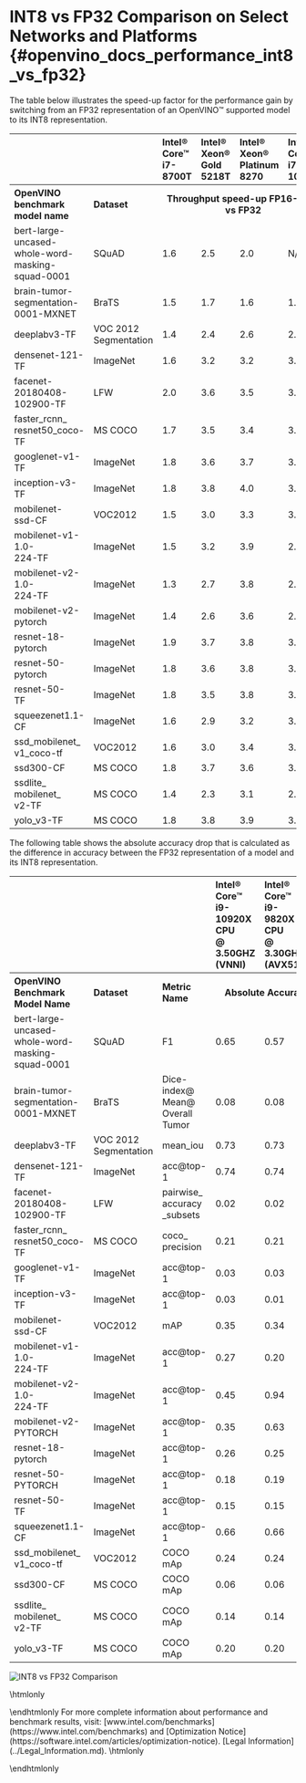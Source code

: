 # INT8 vs FP32 Comparison on Select Networks and Platforms {#openvino_docs_performance_int8_vs_fp32}

The table below illustrates the speed-up factor for the performance gain by switching from an FP32 representation of an OpenVINO™ supported model to its INT8 representation. 

<table>
  <tr align="left">
    <th></th>
    <th></th>
    <th>Intel® Core™ <br>i7-8700T</th>
    <th>Intel® Xeon® <br>Gold <br>5218T</th>
    <th>Intel® Xeon® <br>Platinum <br>8270</th>
    <th>Intel® Core™ <br>i7-1065G7</th>
    <th>Intel® Core™ <br>i5-1145G7E</th>
  </tr>
  <tr align="left">
    <th>OpenVINO <br>benchmark <br>model name</th>
    <th>Dataset</th>
    <th colspan="4" align="center">Throughput speed-up FP16-INT8 vs FP32</th>
  </tr>
  <tr>
    <td>bert-large-<br>uncased-whole-word-<br>masking-squad-0001</td>
    <td>SQuAD</td>
    <td>1.6</td>
    <td>2.5</td>
    <td>2.0</td>
    <td>N/A</td>
    <td>2.8</td>
  </tr>
  <tr>
    <td>brain-tumor-<br>segmentation-<br>0001-MXNET</td>
    <td>BraTS</td>
    <td>1.5</td>
    <td>1.7</td>
    <td>1.6</td>
    <td>1.9</td>
    <td>1.8</td>
  </tr>
  <tr>
    <td>deeplabv3-TF</td>
    <td>VOC 2012<br>Segmentation</td>
    <td>1.4</td>
    <td>2.4</td>
    <td>2.6</td>
    <td>2.8</td>
    <td>2.9</td>
  </tr>
  <tr>
    <td>densenet-121-TF</td>
    <td>ImageNet</td>
    <td>1.6</td>
    <td>3.2</td>
    <td>3.2</td>
    <td>3.0</td>
    <td>3.2</td>
  </tr>
  <tr>
    <td>facenet-<br>20180408-<br>102900-TF</td>
    <td>LFW</td>
    <td>2.0</td>
    <td>3.6</td>
    <td>3.5</td>
    <td>3.2</td>
    <td>3.5</td>
  </tr>
  <tr>
    <td>faster_rcnn_<br>resnet50_coco-TF</td>
    <td>MS COCO</td>
    <td>1.7</td>
    <td>3.5</td>
    <td>3.4</td>
    <td>3.6</td>
    <td>3.6</td>
  </tr>
  <tr>
    <td>googlenet-v1-TF</td>
    <td>ImageNet</td>
    <td>1.8</td>
    <td>3.6</td>
    <td>3.7</td>
    <td>3.5</td>
    <td>3.6</td>
  </tr>
  <tr>
    <td>inception-v3-TF</td>
    <td>ImageNet</td>
    <td>1.8</td>
    <td>3.8</td>
    <td>4.0</td>
    <td>3.7</td>
    <td>3.7</td>
  </tr>
  <tr>
    <td>mobilenet-<br>ssd-CF</td>
    <td>VOC2012</td>
    <td>1.5</td>
    <td>3.0</td>
    <td>3.3</td>
    <td>3.1</td>
    <td>3.3</td>
  </tr>
  <tr>
    <td>mobilenet-v1-1.0-<br>224-TF</td>
    <td>ImageNet</td>
    <td>1.5</td>
    <td>3.2</td>
    <td>3.9</td>
    <td>2.9</td>
    <td>3.2</td>
  </tr>
  <tr>
    <td>mobilenet-v2-1.0-<br>224-TF</td>
    <td>ImageNet</td>
    <td>1.3</td>
    <td>2.7</td>
    <td>3.8</td>
    <td>2.2</td>
    <td>2.5</td>
  </tr>
  <tr>
    <td>mobilenet-v2-<br>pytorch</td>
    <td>ImageNet</td>
    <td>1.4</td>
    <td>2.6</td>
    <td>3.6</td>
    <td>2.3</td>
    <td>2.4</td>
  </tr>
  <tr>
    <td>resnet-18-<br>pytorch</td>
    <td>ImageNet</td>
    <td>1.9</td>
    <td>3.7</td>
    <td>3.8</td>
    <td>3.6</td>
    <td>3.6</td>
  </tr>
  <tr>
    <td>resnet-50-<br>pytorch</td>
    <td>ImageNet</td>
    <td>1.8</td>
    <td>3.6</td>
    <td>3.8</td>
    <td>3.5</td>
    <td>3.6</td>
  </tr>
  <tr>
    <td>resnet-50-<br>TF</td>
    <td>ImageNet</td>
    <td>1.8</td>
    <td>3.5</td>
    <td>3.8</td>
    <td>3.4</td>
    <td>4.0</td>
  </tr>
  <tr>
    <td>squeezenet1.1-<br>CF</td>
    <td>ImageNet</td>
    <td>1.6</td>
    <td>2.9</td>
    <td>3.2</td>
    <td>3.0</td>
    <td>3.2</td>
  </tr>
  <tr>
    <td>ssd_mobilenet_<br>v1_coco-tf</td>
    <td>VOC2012</td>
    <td>1.6</td>
    <td>3.0</td>
    <td>3.4</td>
    <td>3.1</td>
    <td>3.3</td>
  </tr>
  <tr>
    <td>ssd300-CF</td>
    <td>MS COCO</td>
    <td>1.8</td>
    <td>3.7</td>
    <td>3.6</td>
    <td>3.8</td>
    <td>4.0</td>
  </tr>
  <tr>
    <td>ssdlite_<br>mobilenet_<br>v2-TF</td>
    <td>MS COCO</td>
    <td>1.4</td>
    <td>2.3</td>
    <td>3.1</td>
    <td>2.4</td>
    <td>2.6</td>
  </tr>
  <tr>
    <td>yolo_v3-TF</td>
    <td>MS COCO</td>
    <td>1.8</td>
    <td>3.8</td>
    <td>3.9</td>
    <td>3.7</td>
    <td>3.8</td>
  </tr>
</table>

The following table shows the absolute accuracy drop that is calculated as the difference in accuracy between the FP32 representation of a model and its INT8 representation.

<table>
  <tr align="left">
    <th></th>
    <th></th>
    <th></th>
    <th>Intel® Core™ <br>i9-10920X CPU<br>@ 3.50GHZ (VNNI)</th>
    <th>Intel® Core™ <br>i9-9820X CPU<br>@ 3.30GHz (AVX512)</th>
    <th>Intel® Core™ <br>i7-8700 CPU<br>@ 3.20GHz (AVX2)</th>
  </tr>
  <tr align="left">
    <th>OpenVINO Benchmark <br>Model Name</th>
    <th>Dataset</th>
    <th>Metric Name</th>
    <th colspan="3" align="center">Absolute Accuracy Drop, %</th>
  </tr>
  <tr>
    <td>bert-large-<br>uncased-whole-word-<br>masking-squad-0001</td>
    <td>SQuAD</td>
    <td>F1</td>
    <td>0.65</td>
    <td>0.57</td>
    <td>0.83</td>
  </tr>
  <tr>
    <td>brain-tumor-<br>segmentation-<br>0001-MXNET</td>
    <td>BraTS</td>
    <td>Dice-index@ <br>Mean@ <br>Overall Tumor</td>
    <td>0.08</td>
    <td>0.08</td>
    <td>0.9</td>
  </tr>
  <tr>
    <td>deeplabv3-TF</td>
    <td>VOC 2012<br>Segmentation</td>
    <td>mean_iou</td>
    <td>0.73</td>
    <td>0.73</td>
    <td>1.11</td>
  </tr>
  <tr>
    <td>densenet-121-TF</td>
    <td>ImageNet</td>
    <td>acc@top-1</td>
    <td>0.74</td>
    <td>0.74</td>
    <td>0.76</td>
  </tr>
  <tr>
    <td>facenet-<br>20180408-<br>102900-TF</td>
    <td>LFW</td>
    <td>pairwise_<br>accuracy<br>_subsets</td>
    <td>0.02</td>
    <td>0.02</td>
    <td>0.02</td>
  </tr>
  <tr>
    <td>faster_rcnn_<br>resnet50_coco-TF</td>
    <td>MS COCO</td>
    <td>coco_<br>precision</td>
    <td>0.21</td>
    <td>0.21</td>
    <td>0.20</td>
  </tr>
  <tr>
    <td>googlenet-v1-TF</td>
    <td>ImageNet</td>
    <td>acc@top-1</td>
    <td>0.03</td>
    <td>0.03</td>
    <td>0.01</td>
  </tr>
  <tr>
    <td>inception-v3-TF</td>
    <td>ImageNet</td>
    <td>acc@top-1</td>
    <td>0.03</td>
    <td>0.01</td>
    <td>0.01</td>
  </tr>
  <tr>
    <td>mobilenet-<br>ssd-CF</td>
    <td>VOC2012</td>
    <td>mAP</td>
    <td>0.35</td>
    <td>0.34</td>
    <td>0.34</td>
  </tr>
  <tr>
    <td>mobilenet-v1-1.0-<br>224-TF</td>
    <td>ImageNet</td>
    <td>acc@top-1</td>
    <td>0.27</td>
    <td>0.20</td>
    <td>0.20</td>
  </tr>
  <tr>
    <td>mobilenet-v2-1.0-<br>224-TF</td>
    <td>ImageNet</td>
    <td>acc@top-1</td>
    <td>0.45</td>
    <td>0.94</td>
    <td>0.94</td>
  </tr>
  <tr>
    <td>mobilenet-v2-<br>PYTORCH</td>
    <td>ImageNet</td>
    <td>acc@top-1</td>
    <td>0.35</td>
    <td>0.63</td>
    <td>0.63</td>
  </tr>
  <tr>
    <td>resnet-18-<br>pytorch</td>
    <td>ImageNet</td>
    <td>acc@top-1</td>
    <td>0.26</td>
    <td>0.25</td>
    <td>0.25</td>
  </tr>
  <tr>
    <td>resnet-50-<br>PYTORCH</td>
    <td>ImageNet</td>
    <td>acc@top-1</td>
    <td>0.18</td>
    <td>0.19</td>
    <td>0.19</td>
  </tr>
  <tr>
    <td>resnet-50-<br>TF</td>
    <td>ImageNet</td>
    <td>acc@top-1</td>
    <td>0.15</td>
    <td>0.15</td>
    <td>0.10</td>
  </tr>
  <tr>
    <td>squeezenet1.1-<br>CF</td>
    <td>ImageNet</td>
    <td>acc@top-1</td>
    <td>0.66</td>
    <td>0.66</td>
    <td>0.64</td>
  </tr>
  <tr>
    <td>ssd_mobilenet_<br>v1_coco-tf</td>
    <td>VOC2012</td>
    <td>COCO mAp</td>
    <td>0.24</td>
    <td>0.24</td>
    <td>3.07</td>
  </tr>
  <tr>
    <td>ssd300-CF</td>
    <td>MS COCO</td>
    <td>COCO mAp</td>
    <td>0.06</td>
    <td>0.06</td>
    <td>0.05</td>
  </tr>
  <tr>
    <td>ssdlite_<br>mobilenet_<br>v2-TF</td>
    <td>MS COCO</td>
    <td>COCO mAp</td>
    <td>0.14</td>
    <td>0.14</td>
    <td>0.47</td>
  </tr>
  <tr>
    <td>yolo_v3-TF</td>
    <td>MS COCO</td>
    <td>COCO mAp</td>
    <td>0.20</td>
    <td>0.20</td>
    <td>0.36</td>
  </tr>
</table>

![INT8 vs FP32 Comparison](img/int8vsfp32.png "INT8 vs FP32 Comparison on Select Networks and Platforms")

\htmlonly
<style>
    .footer {
        display: none;
    }
</style>
<div class="opt-notice-wrapper">
<p class="opt-notice">
\endhtmlonly
For more complete information about performance and benchmark results, visit: [www.intel.com/benchmarks](https://www.intel.com/benchmarks) and [Optimization Notice](https://software.intel.com/articles/optimization-notice). [Legal Information](../Legal_Information.md).
\htmlonly
</p>
</div>
\endhtmlonly